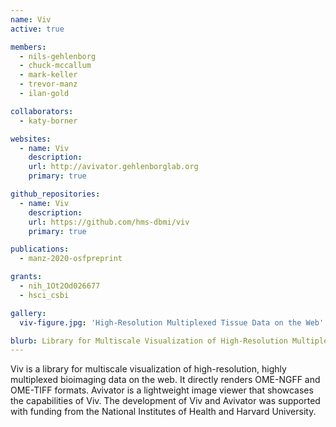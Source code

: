 ```yaml
---
name: Viv
active: true

members:
  - nils-gehlenborg
  - chuck-mccallum
  - mark-keller
  - trevor-manz
  - ilan-gold

collaborators:
  - katy-borner

websites:
  - name: Viv
    description:
    url: http://avivator.gehlenborglab.org
    primary: true

github_repositories:
  - name: Viv
    description:
    url: https://github.com/hms-dbmi/viv
    primary: true

publications:
  - manz-2020-osfpreprint

grants:
  - nih_1Ot2Od026677
  - hsci_csbi

gallery:
  viv-figure.jpg: 'High-Resolution Multiplexed Tissue Data on the Web'

blurb: Library for Multiscale Visualization of High-Resolution Multiplexed Tissue Data on the Web
---
```

Viv is a library for multiscale visualization of high-resolution, highly
multiplexed bioimaging data on the web. It directly renders OME-NGFF and OME-TIFF
formats. Avivator is a lightweight image viewer that showcases the capabilities of Viv.
The development of Viv and Avivator was supported with funding from the
National Institutes of Health and Harvard University.
